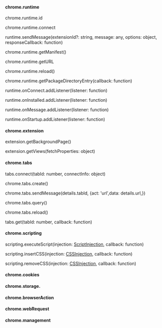 #### chrome.runtime

chrome.runtime.id



chrome.runtime.connect

runtime.sendMessage(extensionId?: string, message: any, options: object, responseCallback: function)

chrome.runtime.getManifest()

chrome.runtime.getURL

chrome.runtime.reload()

chrome.runtime.getPackageDirectoryEntry(callback: function)



runtime.onConnect.addListener(listener: function)

runtime.onInstalled.addListener(listener: function)

runtime.onMessage.addListener(listener: function)

runtime.onStartup.addListener(listener: function)

#### chrome.extension

extension.getBackgroundPage()

extension.getViews(fetchProperties: object)

#### chrome.tabs

tabs.connect(tabId: number, connectInfo: object)

chrome.tabs.create()

 chrome.tabs.sendMessage(details.tabId, {act: 'url',data: details.url,})

chrome.tabs.query()

chrome.tabs.reload()

tabs.get(tabId: number, callback: function)



#### chrome.scripting

scripting.executeScript(injection: [ScriptInjection](https://developer.chrome.com/docs/extensions/reference/scripting/#type-ScriptInjection), callback: function)

scripting.insertCSS(injection: [CSSInjection](https://developer.chrome.com/docs/extensions/reference/scripting/#type-CSSInjection), callback: function)

scripting.removeCSS(injection: [CSSInjection](https://developer.chrome.com/docs/extensions/reference/scripting/#type-CSSInjection), callback: function)



#### chrome.cookies

#### chrome.storage.

#### chrome.browserAction

#### chrome.webRequest

#### chrome.management